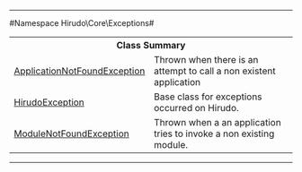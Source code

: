 

- - -

#Namespace Hirudo\Core\Exceptions#

<table class="title">
<tr><th colspan="2" class="title">Class Summary</th></tr>
<tr><td class="name"><a href="https://github.com/JeyDotC/Hirudo-docs/blob/master/hirudo/core/exceptions/ApplicationNotFoundException.md">ApplicationNotFoundException</a></td><td class="description">Thrown when there is an attempt to call a non existent application</td></tr>
<tr><td class="name"><a href="https://github.com/JeyDotC/Hirudo-docs/blob/master/hirudo/core/exceptions/HirudoException.md">HirudoException</a></td><td class="description">Base class for exceptions occurred on Hirudo. </td></tr>
<tr><td class="name"><a href="https://github.com/JeyDotC/Hirudo-docs/blob/master/hirudo/core/exceptions/ModuleNotFoundException.md">ModuleNotFoundException</a></td><td class="description">Thrown when a an application tries to invoke a non existing module.</td></tr>
</table>

- - -

